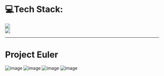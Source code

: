 # 💻Tech Stack:
<p align="left">
  <a href="https://skillicons.dev">
    <img src="https://skillicons.dev/icons?i=github,c,java,python,cpp,sqlite,linux,selenium"/> </br>
     <img src="https://skillicons.dev/icons?i=vscode,visualstudio,stackoverflow,replit,processing,discord,bots,md"/>
  </a>
</p>

______________________________________________________________________________________________________________________________

# Project Euler
![image](https://github.com/Gavriel770U/Gavriel770U/assets/71229809/16408c5b-6da9-4f26-ae77-6654a4e468d1)
![image](https://github.com/Gavriel770U/Gavriel770U/assets/71229809/12ae931c-b194-4e63-a776-5d00781a5c05)
![image](https://github.com/Gavriel770U/Gavriel770U/assets/71229809/df2766e4-e5f4-47f0-a8be-457ac0736463)
![image](https://github.com/Gavriel770U/Gavriel770U/assets/71229809/cb1ae221-1d77-48e4-951d-643bd5b981d5)


